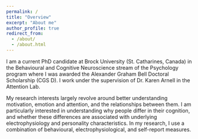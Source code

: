 ```yaml
---
permalink: /
title: "Overview"
excerpt: "About me"
author_profile: true
redirect_from:
  - /about/
  - /about.html
---
```


I am a current PhD candidate at Brock University (St. Catharines, Canada) in the Behavioural and Cognitive Neuroscience stream of the Psychology program where I was awarded the Alexander Graham Bell Doctoral Scholarship (CGS D). I work under the supervision of Dr. Karen Arnell in the Attention Lab. 

My research interests largely revolve around better understanding motivation, emotion and attention, and the relationships between them. I am particularly interested in understanding why people differ in their cognition, and whether these differences are associated with underlying electrophysiology and personality characteristics. In my research, I use a combination of behavioural, electrophysiological, and self-report measures.
